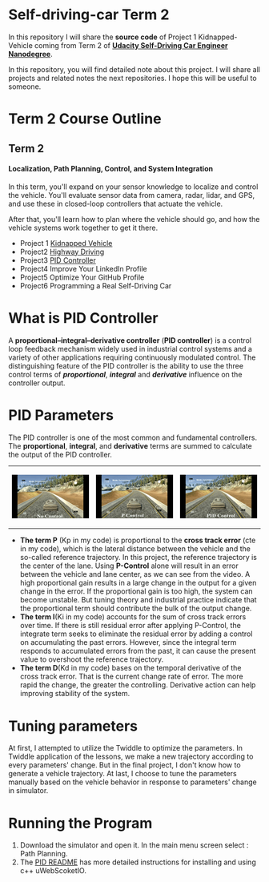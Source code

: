# Self-driving-car Term 2

In this repository I will share the **source code** of Project 1 Kidnapped-Vehicle coming from Term 2 of [**Udacity Self-Driving Car Engineer Nanodegree**](<https://www.udacity.com/course/self-driving-car-engineer-nanodegree--nd013>). 

In this  repository, you will find detailed note about this project. I will share all projects and related notes the next repositories. I hope this will be useful to someone. 

# Term 2 Course Outline

## Term 2

#### Localization, Path Planning, Control, and System Integration

In this term, you'll expand on your sensor knowledge to localize and control the vehicle. You'll evaluate sensor data from camera, radar, lidar, and GPS, and use these in closed-loop controllers that actuate the vehicle.

After that, you'll learn how to plan where the vehicle should go, and how the vehicle systems work together to get it there.

- Project 1  [Kidnapped Vehicle](https://github.com/lilyhappily/Udacity-Project1-CarND-Kidnapped-Vehicle-and-notes)
- Project2   [Highway Driving](https://github.com/lilyhappily/Udacity-Project2-CarND-Highway-Driving-and-notes)
- Project3   [PID Controller](https://github.com/lilyhappily/Udacity-Project3-CarND-PID-Control-and-notes)
- Project4   Improve Your LinkedIn Profile
- Project5   Optimize Your GitHub Profile
- Project6   Programming a Real Self-Driving Car

# What is PID Controller

A **proportional–integral–derivative controller** (**PID controller**) is a control loop feedback mechanism widely used in industrial control systems and a variety of other applications requiring continuously modulated control. The distinguishing feature of the PID controller is the ability to use the three control terms of ***proportional***, ***integral*** and ***derivative*** influence on the controller output.

[1]: https://en.wikipedia.org/wiki/PID_controller

# PID Parameters

The PID controller is one of the most common and fundamental controllers. The **proportional**, **integral**, and **derivative** terms are summed to calculate the output of the PID controller.

<table style="width:100%">
  <tr>
    <th>
      <p align="center">
       <img src="./gif/No Control1.gif" alt="Overview" width="100%">
      </p>
    </th>
    <th>
      <p align="center">
       <img src="./gif/P Control1.gif" alt="Overview" width="100%">
      </p>
    </th>
    <th>
      <p align="center">
       <img src="./gif/PID Control1.gif" alt="Overview" width="100%">
      </p>
    </th>
  </tr>
  </table>

- **The term P** (Kp in my code) is proportional to the **cross track error** (cte in my code), which is the lateral distance between the vehicle and the so-called reference trajectory. In this project, the reference trajectory is the center of the lane. Using **P-Control** alone will result in an error between the vehicle and lane center, as we can see from the video. A high proportional gain results in a large change in the output for a given change in the error. If the proportional gain is too high, the system can become unstable. But tuning theory and industrial practice indicate that the proportional term should contribute the bulk of the output change.
- **The term I**(Ki in my code) accounts for the sum of  cross track errors over time. If there is still residual error after applying P-Control, the integrate term seeks to eliminate the residual error by adding a control on accumulating the past errors. However, since the integral term responds to accumulated errors from the past, it can cause the present value to overshoot the reference trajectory.
- **The term D**(Kd in my code) bases on the temporal derivative of the cross track error. That is the current change rate of error. The more rapid the change, the greater the controlling. Derivative action can help improving stability of the system.

# Tuning parameters

At first, I attempted to utilize the Twiddle to optimize the parameters.  In Twiddle application of the lessons, we make a new trajectory according to every parameters' change. But in the final project,  I don't know how to generate a vehicle trajectory. At last,  I choose to tune the parameters manually based on the vehicle behavior in response to parameters' change  in simulator. 

# Running the Program

1. Download the simulator and open it. In the main menu screen select : Path Planning.
2. The [PID README](https://github.com/lilyhappily/Udacity-Project3-CarND-PID-Control-and-notes/blob/master/CarND-PID-Control-Project/README.md)  has more detailed instructions for installing and using c++ uWebScoketIO.

